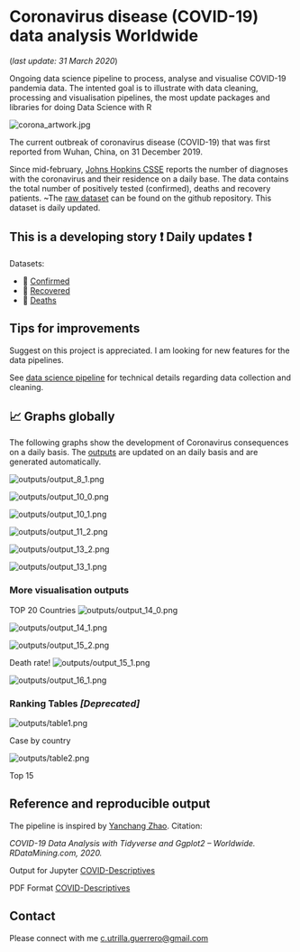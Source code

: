# Coronavirus disease (COVID-19) data analysis Worldwide 

(_last update: 31 March 2020_)


Ongoing data science pipeline to process, analyse and visualise COVID-19 pandemia data. The intented goal is to illustrate with data cleaning, processing and visualisation pipelines, the most update packages and libraries for doing Data Science with R


![corona_artwork.jpg](https://www.bioworld.com/ext/resources/Stock-images/Therapeutic-topics/Infectious/Coronavirus-Covid-19-DNA.png?1581707803)

The current outbreak of coronavirus disease (COVID-19) that was first reported from Wuhan, China, on 31 December 2019.

Since mid-february, [Johns Hopkins CSSE](https://www.arcgis.com/apps/opsdashboard/index.html#/bda7594740fd40299423467b48e9ecf6) reports the number of diagnoses with the coronavirus and their residence on a daily base. The data contains the total number of positively tested (confirmed), deaths and recovery patients. ~The [raw dataset](https://github.com/CSSEGISandData/COVID-19/tree/master/csse_covid_19_data/csse_covid_19_time_series) can be found on the github repository. This dataset is daily updated.

## This is a developing story :exclamation: Daily updates :exclamation:

Datasets:

  - :page_facing_up: [Confirmed](https://github.com/CSSEGISandData/COVID-19/blob/master/csse_covid_19_data/csse_covid_19_time_series/time_series_covid19_confirmed_global.csv) 
  - :page_facing_up: [Recovered](https://github.com/CSSEGISandData/COVID-19/blob/master/csse_covid_19_data/csse_covid_19_time_series/time_series_covid19_recovered_global.csv) 
  - :page_facing_up: [Deaths](https://github.com/CSSEGISandData/COVID-19/blob/master/csse_covid_19_data/csse_covid_19_time_series/time_series_covid19_deaths_global.csv) 



## Tips for improvements

Suggest on this project is appreciated. I am looking for new features for the data pipelines.

See [data science pipeline](src/script.R) for technical details regarding data collection and cleaning.

## :chart_with_upwards_trend: Graphs globally

The following graphs show the development of Coronavirus consequences on a daily basis. The [outputs](/outputs) are updated on an daily basis and are generated automatically.

![outputs/output_8_1.png](outputs/output_12_0.png)

![outputs/output_10_0.png](outputs/output_10_0.png)

![outputs/output_10_1.png](outputs/output_10_1.png)

![outputs/output_11_2.png](outputs/output_11_2.png)

![outputs/output_13_2.png](outputs/output_13_2.png)

![outputs/output_13_1.png](outputs/output_13_1.png)

### More visualisation outputs

TOP 20 Countries
![outputs/output_14_0.png](outputs/output_14_0.png)


![outputs/output_14_1.png](outputs/output_14_1.png)

![outputs/output_15_2.png](outputs/output_15_2.png)

Death rate!
![outputs/output_15_1.png](outputs/output_15_1.png)

![outputs/output_16_1.png](outputs/output_16_1.png)

### Ranking Tables _[Deprecated]_


![outputs/table1.png](outputs/table1.jpg)

Case by country


![outputs/table2.png](outputs/table2.jpg)

Top 15

## Reference and reproducible output

The pipeline is inspired by [Yanchang Zhao](http://www.rdatamining.com/docs/Coronavirus-data-analysis-world.pdf). Citation:

_COVID-19 Data Analysis with Tidyverse and Ggplot2 – Worldwide. RDataMining.com, 2020._

Output for Jupyter [COVID-Descriptives](Data%20Science%20in%20R%20workshop.ipynb)

PDF Format [COVID-Descriptives](outputs/Data-Science-FAIR---COVID-19--.pdf)



## Contact

Please connect with me c.utrilla.guerrero@gmail.com
